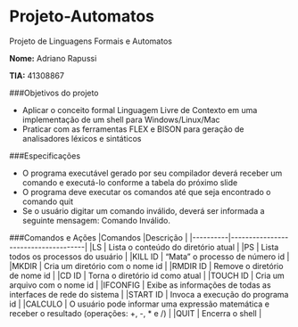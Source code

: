 # Projeto-Automatos
Projeto de Linguagens Formais e Automatos

**Nome:** Adriano Rapussi

**TIA:** 41308867

###Objetivos do projeto
- Aplicar o conceito formal Linguagem Livre de Contexto em uma
implementação de um shell para Windows/Linux/Mac
- Praticar com as ferramentas FLEX e BISON para geração de analisadores
léxicos e sintáticos

###Especificações
- O programa executável gerado por seu compilador deverá receber
um comando e executá-lo conforme a tabela do próximo slide
- O programa deve executar os comandos até que seja encontrado
o comando quit
- Se o usuário digitar um comando inválido, deverá ser informada a
seguinte mensagem: Comando Inválido.

###Comandos e Ações
|Comandos  |Descrição                           |
|----------|-------------------------------------|
|LS | Lista o conteúdo do diretório atual |
|PS |  Lista todos os processos do usuário |
|KILL ID | “Mata” o processo de número id |
|MKDIR | Cria um diretório com o nome id  |
|RMDIR ID | Remove o diretório de nome id |
|CD ID  | Torna o diretório id como atual |
|TOUCH ID | Cria um arquivo com o nome id |
|IFCONFIG | Exibe as informações de todas as interfaces de rede do sistema |
|START ID | Invoca a execução do programa id |
|CALCULO | O usuário pode informar uma expressão matemática e receber o resultado (operações: +, -, * e /) |
|QUIT | Encerra o shell |




